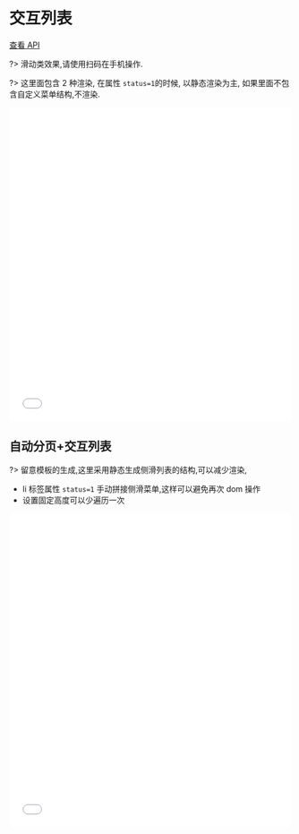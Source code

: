 # 交互列表

[查看 API](http://www.easybui.com/guide/api/classes/bui.listview.html)

?> 滑动类效果,请使用扫码在手机操作.

?> 这里面包含 2 种渲染, 在属性 `status=1`的时候, 以静态渲染为主, 如果里面不包含自定义菜单结构,不渲染.

<iframe width="100%" height="560" src="//www.easybui.com/demo/source.html?url=pages/ui_controls/bui.listview&code=html,result" allowfullscreen="allowfullscreen" frameborder="0"></iframe>

## 自动分页+交互列表

?> 留意模板的生成,这里采用静态生成侧滑列表的结构,可以减少渲染,

- li 标签属性 `status=1` 手动拼接侧滑菜单,这样可以避免再次 dom 操作
- 设置固定高度可以少遍历一次

<iframe width="100%" height="560" src="//www.easybui.com/demo/source.html?url=pages/ui_controls/bui.list_listview&code=full,result" allowfullscreen="allowfullscreen" frameborder="0"></iframe>
